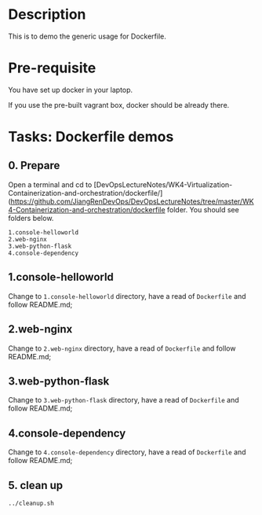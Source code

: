 # Description

This is to demo the generic usage for Dockerfile.

# Pre-requisite

You have set up docker in your laptop.

If you use the pre-built vagrant box, docker should be already there.

# Tasks: Dockerfile demos

## 0. Prepare
Open a terminal and cd to [DevOpsLectureNotes/WK4-Virtualization-Containerization-and-orchestration/dockerfile/](https://github.com/JiangRenDevOps/DevOpsLectureNotes/tree/master/WK4-Containerization-and-orchestration/dockerfile
folder. You should see folders below.
```
1.console-helloworld  
2.web-nginx  
3.web-python-flask  
4.console-dependency
```

## 1.console-helloworld
Change to `1.console-helloworld` directory, have a read of `Dockerfile` and follow README.md;

## 2.web-nginx
Change to `2.web-nginx` directory, have a read of `Dockerfile` and follow README.md;

## 3.web-python-flask 
Change to `3.web-python-flask` directory, have a read of `Dockerfile` and follow README.md;

## 4.console-dependency
Change to `4.console-dependency` directory, have a read of `Dockerfile` and follow README.md;

## 5. clean up
```
../cleanup.sh
```